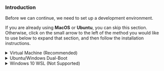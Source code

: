 ### Introduction
Before we can continue, we need to set up a development environment.

If you are already using **MacOS** or **Ubuntu**, you can skip this section. Otherwise, click on the small arrow to the left of the method you would like to use below to expand that section, and then follow the installation instructions.


<details markdown="block">
<summary class="dropDown-header">Virtual Machine (Recommended)
</summary>

Installing a virtual machine (VM) is the easiest and most reliable way to get started with web development. A VM is an entire computer emulation that runs inside your current OS. The main drawback of a VM is that it can be slow because you're essentially running two computers at the same time. We'll do a few things to improve its performance.

### Step 1: Download VirtualBox and Lubuntu

Installing a Virtual Machine (VM) is the easiest and most reliable way to get started creating an environment for web development. A VM is an entire computer emulation that runs inside your current Operating System (OS), like Windows. The main drawback of a VM is that it can be slow because you’re essentially running two computers at the same time. We’ll do a few things to improve its performance.

#### Step 1.1: Download VirtualBox

[Click here](https://www.virtualbox.org/wiki/Downloads "VirtualBox Downloads") and download VirtualBox for Windows hosts.

#### Step 1.2: Download Lubuntu

There are thousands of versions of Linux out there, but Ubuntu is undoubtedly one of the most popular and user friendly. When installing Linux on a VM, we recommend downloading [Lubuntu 16.04.3 LTS](http://cdimage.ubuntu.com/lubuntu/releases/16.04/release/lubuntu-16.04.3-desktop-amd64.iso "Lubuntu download link") Lubuntu uses the same base software as Ubuntu but has a desktop environment that requires fewer computer resources and is therefore ideal for virtual machines. It also looks like Windows!

### Step 2: Install VirtualBox and set it up for Lubuntu

#### Step 2.1: Install VirtualBox

Installing VirtualBox is very straightforward. It doesn’t require much technical knowledge and is the same process as installing any other program on your Windows computer. Double clicking the downloaded file will start the installation process. During the installation, you’ll be presented with various options. Leave them in their default state unless you are certain about their behavior. As the software installs, the progress bar might appear to be stuck; just wait for it to finish.

#### Step 2.2: Make way for Lubuntu

Now that you have VirtualBox installed, launch the program. Once open, you should see the start screen.

![The VirtualBox start screen](https://cdn.discordapp.com/attachments/594699048842297355/687463646523031552/00_VirtualBox_Start_Screen.png "A new start")

Click on the “New” button to create a virtual operating system. Give it a name of “Lubuntu”, leave the “Machine Folder” as is, set the “Type” to “Linux” and be sure “Version” is set to “Ubuntu (64-bit)”. Continue by pressing “Next”, and choose the following options in the next steps:

<img style="border-style:solid; border-width: thin;" src="https://cdn.discordapp.com/attachments/594699048842297355/687463655696367877/01_VirtualBox_OS.png" alt="The VirtualBox Create Virtual Machine window" title="Lubuntu should make the Version be Ubuntu (64-bit) automatically">

  1. Memory size: Use 2048 MB or more if possible. Ideally, this amount should be about half of your computer’s maximum memory. For example, if you have 8 GB of RAM, allocate 4096 MB (1024 MB to 1 GB) to your VM’s operating system. If you do not know how much RAM is available to you, please click [here](https://www.google.com/search?q=how+to+find+out+how+much+ram+you+have).</br>
  <img style="border-style:solid; border-width: thin;" src="https://cdn.discordapp.com/attachments/594699048842297355/687463663421882379/02_VirtualBox_Mem.png" alt="The VirtualBox RAM window" title="Please allow me to Google that for you">

  2. Hard disk: Click **“Create a virtual hard disk now”.**
  
  <img style="border-style:solid; border-width: thin;" src="https://cdn.discordapp.com/attachments/594699048842297355/687463681331691585/03_VirtualBox_HardDisk.png" alt="The VirtualBox Create Hard Disk window 1" title="This is the default selection">

  3. Hard disk file type: Choose the **VDI (VirtualBox disk image)** option.
  
  <img style="border-style:solid; border-width: thin;" src="https://cdn.discordapp.com/attachments/594699048842297355/687463702500475001/04_VirtualBox_HardDiskType.png" alt="The VirtualBox Create Virtual Hard Disk window 2" title="This is also the default selection">

  4. Storage on physical hard disk: **“Dynamically allocated”**.
  
  <img style="border-style:solid; border-width: thin;" src="https://cdn.discordapp.com/attachments/594699048842297355/687463713716174881/05_VirtualBox_DynamicHardDisk.png" alt="The VirtualBox Create Virtual Hard Disk window 3" title="Yet another default selection">
                
  5. File location and size: We recommend **at least 20 GB** for the virtual hard disk.
  
  <img style="border-style:solid; border-width: thin;" src="https://cdn.discordapp.com/attachments/594699048842297355/687463723534778398/06_VirtualBox_HardDiskSize.png" alt="The VirtualBox Create Virtual Hard Disk window 4" title="You could make it 21 GB if you want">

After completing the last step, click the **“Create”** button. Your new virtual OS should now appear in the menu. With **Lubuntu** selected, click on the **"Settings"** button on the navigation bar, highlighted in red below.

<img style="border-style:solid; border-width: thin;" src="https://cdn.discordapp.com/attachments/594699048842297355/687466148434149408/07_VirtualBox_SettingsButton.png" alt="The VirtualBox Home screen with Lubuntu" title="Or you can right-click Lubuntu and go to Settings">

 Click on the **“System”** tab and then the **“Processor”** tab. Increase the Processor(s) to 2. If this screen prevents you from increasing processors, you likely need to <a href="https://www.google.com/search?q=enable+virtualization+windows" target="_blank">enable virtualization in your computer’s BIOS/UEFI settings</a>, or you have a single core processor.
 
<img style="border-style:solid; border-width: thin;" src="https://cdn.discordapp.com/attachments/594699048842297355/687479763723354200/08_VirtualBox_Processor.png" alt="The Lubuntu System Settings Processor window" title="Weirdly enough, some people still have single core processors">

Next, go to the **“Storage”** tab and in the **“Storage Devices”** column, beside the “Controller: IDE” indicator, click the round, blue icon with the green plus.

<img style="border-style:solid; border-width: thin;" src="https://cdn.discordapp.com/attachments/594699048842297355/687480592199450744/09_VirtualBox_Storage.png" alt="The Lubuntu System Settings Storage window" title="Good-bye, CD-ROM Drive!">

This will open a window called **“Optical Disk Selector”** Click the **“Add”** button, which is another blue icon with a green plus. Please locate your Lubuntu ISO you downloaded earlier and select it. If you are not sure where to find it, start by looking in your Downloads folder. Once you have selected your ISO, hit the **“Choose”** button.

<img style="border-style:solid; border-width: thin;" src="https://cdn.discordapp.com/attachments/594699048842297355/687481963430412300/10_VirtualBox_OpticalDiskSelector.png" alt="The Lubuntu System Settings Optical Disk Selector window" title="Hello, Virtually Mounted ISO file!">

If you have more than one monitor, you can create additional monitors by increasing the **"Monitor Count"** attribute in the **"Display"** tab. Please be sure to increase the **"Video Memory"** slider until it is in the green. <u>**All other settings should remain default.**</u>

<img style="border-style:solid; border-width: thin;" src="https://cdn.discordapp.com/attachments/594699048842297355/687484394264592535/11_VirtualBox_Monitors.png" alt="The Lubuntu System Settings Display window" title="This feature works surprisingly well">

With all that complete, click **"OK"** to save the changes.

You can start the VM by double-clicking **"Lubuntu"** or by clicking the large green **"Start"** button on the navigation bar.
<img style="border-style:solid; border-width: thin;" src="https://cdn.discordapp.com/attachments/594699048842297355/687487045584683024/12_VirtualBox_StartItUp.png" alt="The VirtualBox start VM screen" title="Or you can right-click Lubuntu and hit Start">

When the VM starts up, you’ll be asked to choose your language and to either try or install Lubuntu. If you make no decision for 30 seconds, it will launch the "Try Lubuntu without installing" option. You can reset, or double-click **"Install Lubuntu 16.04.3 LTS"**

Choose your language again, hit next, and check both boxes on the **"Preparing to install Lubuntu"** page.

The default options on the Installation type page should be used **(“Erase disk and install Lubuntu”)**. It may sound dangerous, but the VM can only see the “Hard Drive” of the VM. This is the beauty of VMs: the ability to separate the physical space of your computer across many VMs. While installing, be sure to take note of the password and username you chose, we will need these later.

The rest of the installation is pretty straightforward, but if you have any questions, you can find Ubuntu’s official installation guide for Ubuntu [here](https://ubuntu.com/tutorials/tutorial-install-ubuntu-desktop#1-overview). Since Lubuntu is a flavor of Ubuntu, the installation is exactly the same across all flavors.

**Note:** If at any point you cannot see the **"Continue"** button on your screen, pressing **"Enter"** on your keyboard will bring you to the next screen. You can also drag the installer window to the left to see the button.

**Note:** If you have a Non-English-(US) keyboard, please utilize the **"Keyboard layout"** screen by clicking the **"Detect Keyboard Layout"** button and following the prompts.

### Step 3: Install and Enable Guest Additions

Your regular operating system (Windows in this case) is called the **Host**, and all other operating systems that run as VMs are called **Guests**. To make working in your Guest OS easier, you need to install Guest Additions. It adds useful functionality to the Guest OS, such as full-screen guest mode.

While your VM is running, do the following steps:

  1. Click "Devices" -> "Insert Guest additions CD image" in the menu bar
  2. Open a terminal by pushing `ctrl + alt+ t` on the keyboard, if a terminal does not open, click anywhere on the desktop of the VM and try again.
  3. The following commands will ask you to type the password you setup earlier. As you type your password, you'll notice there is no visual feedback as this is a security measure. When prompted for your password, just type it and then push Enter on your keyboard. Enter the following command into the terminal: `sudo apt-get update`. Once the command has finished, enter `sudo apt-get upgrade`. 
  4. Type the following command into the terminal: `sudo apt install gcc make perl`. You might be requested to enter in your password again. If an error is thrown, reboot the VM and try the steps in this list again.
  5. Run: `sudo /media/$USER/VBox*/VBoxLinux*.run` This might also require you to enter your password. If the terminal throws back an error, you can try again but replace $USER with your username you created in Lubuntu, but this should not be necessary.
  6. Run `reboot` in the terminal, and the VM should reboot. If this does not work, reboot the VM by clicking the "start" menu, and selecting "reboot."
  
  **NOTE**: 

* If upon trying to start the VM you only get a black screen, close and "power off" the VM, click "Settings -> Display" and make sure "Enable 3D Acceleration" is UNCHECKED, and Video memory is set to AT LEAST 128mb. 
* If you receive an error when trying to mount the Guest Additions CD image ("Unable to insert the virtual optical disk"), please reboot your host (Windows/OSX) operating system. Afterwards, ensure that there is no image file mounted in *both* Virtual Box as well as in the file system of the VM. 

### Step 4: Understand Your New VM

Here are some tips to help you get started in a virtual environment:

* All your work should happen in the VM. You will install everything you need for coding, including your text editor, Ruby, and Rails inside the VM. The Lubuntu installation inside of your VM also comes with a web browser pre-installed.

* To install software on your VM, you will follow the Ubuntu installation instructions from inside the Lubuntu VM.

* All of the development that you'll do related to TOP will be done in the VM.

* We recommend going full screen (Edit > Full-screen Mode) and forgetting about your host OS (Windows). For best performance, close all programs inside of your host OS when running your VM.

* If you added additional monitors in the "Display" tab of your VM settings, with the VM running, clicking "View" -> "Virtual Screen 2" -> "Enable". You can run fullscreen with multiple monitors, but it may ask for more "Video Memory", which you should have increased when adding more monitors. Upon exiting fullscreen, your secondary display may close. You can reopen it with these instructions.

</details>

<details markdown="block">
<summary class="dropDown-header">Ubuntu/Windows Dual-Boot
</summary>

**Read this entire section before starting**

Dual-booting provides two operating systems on your computer that you can switch between with a simple reboot. One OS will not modify the other unless you explicitly tell it to do so. Before you continue, be sure to back up any important data and to have a way to ask for help. If you get lost, scared, or stuck, we're here to help in the [Odin Tech Support chat room](https://discordapp.com/channels/505093832157691914/514204667245363200 "Please read the rules"). Come say "Hi"!

### Step 1: Download Ubuntu

First, you need to download the version of Ubuntu you want to install on your computer. Ubuntu comes in different versions ("flavors"), but we suggest the standard [Ubuntu](https://www.ubuntu.com/download/desktop). If you're using an older computer, we recommend [Lubuntu](https://lubuntu.net/). Be sure to download the 64-bit version of [Ubuntu](https://www.ubuntu.com/download/desktop/thank-you?version=18.04.1&architecture=amd64) or [Lubuntu](http://cdimage.ubuntu.com/lubuntu/releases/16.04/release/lubuntu-16.04.3-desktop-amd64.iso).

### Step 2: Create a Bootable Flash Drive

Next, follow [this guide](https://tutorials.ubuntu.com/tutorial/tutorial-create-a-usb-stick-on-windows#0) to create a bootable flash drive so that you can install Ubuntu on your hard drive. If you don't have a flash drive, you can also use a CD or DVD.

Note: You can use this method to try out [different flavors of Ubuntu](https://www.ubuntu.com/download/flavours) if you'd like. These images allow you to try out different flavors without committing to an installation. Be aware that running the OS from a flash drive will cause the OS to be slow and can decrease the life of your flash drive.

### Step 3: Install Ubuntu

#### Step 3.1: Boot from the Flash Drive

First, you need to boot Ubuntu on your flash drive. The exact steps may vary, but in general, you will need to do the following:

* Insert the flash drive into the computer.
* Reboot the computer.
* Select the flash drive as the bootable device instead of the hard drive.

For example, on a Dell computer, you would need to plug in the flash drive, reboot the computer, and press the F12 key while the computer is first booting up to bring up the boot menu. From there, you can select to boot from the flash drive. Your computer may not be exactly the same, but Google can help you figure it out.

#### Step 3.1: Install Ubuntu

If you would like to test out the version of Ubuntu on the flash drive, click 'Try me'. When you have found a flavor of Ubuntu you like, click 'Install' and continue to the next step.

Installing Ubuntu is where the real changes start happening on your computer. The default settings are mostly perfect, but be sure to **"Install Ubuntu alongside Windows"** and change the allocated disk space allowed for Ubuntu to 30 GB (or more if you can).

For step-by-step instructions, please follow this [installation guide](https://tutorials.ubuntu.com/tutorial/tutorial-install-ubuntu-desktop#0) from the creators of Ubuntu.

</details>

<details markdown="block">
<summary class="dropDown-header">Windows 10 WSL (Not Supported)
</summary>
  
**Please note**: *Windows Subsystem for Linux is **not recommended** for those unfamiliar with Linux and advanced Windows features. Specifically, those unfamiliar with with the Command Line. Please consider installing Linux in a virtual machine or dual-boot*.

Microsoft has recently made a shift towards embracing open source and providing more developer support. One of the biggest features they added with Windows 10 was the Windows Subsystem for Linux (WSL), which is a Linux command line within Windows. With the exception of a few minor adjustments, once you have WSL up and running, you can essentially follow the Ubuntu instructions.

Having said that, setting up a development environment is not beginner friendly.  If you have run Linux environments in the past you will likely be able to get up and running, but if this is all new to you it is probably more trouble than it's worth.

If you do choose to move forward with WSL, we recommend using VSCode as your text editor (we will get into text editors later), running with the "Remote - WSL" extension. This allows you to open your WSL files directly in the editor. The Linux subsystem is completely separate from your Windows subsystem and you will have to manually link them together otherwise.

The Odin Project has great support for Linux/MacOS if you get stuck, so please give it a shot! If you feel you can contribute and support Windows at The Odin Project, please create a PR with Windows installation directions, and fixes for wherever the Windows commands might differ from Linux.

If you'd like to move forward with WSL, despite the warning above, please see below for installation instructions.

  <details markdown="block">
  <summary class="dropDown-header">Windows Subsystem for Linux Directions
  </summary>

### Step 1: Install WSL

Microsoft has made installing WSL super simple.

* Open your Start menu and search for "Microsoft Store". Open the Store.
* Enter "Ubuntu" in the search field of the Store. 
* Click on the orange "Ubuntu 18.04" button and then click "Get".

This will install WSL on your computer. The process will take about 10 minutes to complete, depending on your internet connection.

Note: If you run into an error, follow the directions [here](https://aka.ms/wslinstall) to enable and install WSL.

### Step 2: Start WSL

WSL is nothing more than a Linux terminal inside Windows. To start the program, simply open your Start menu and search for "Ubuntu 18.04". The first time you run the program, you may get a message that says, "Installing. This may take a few minutes..." When it finishes, you will be asked to create a new username and password that will be used to log into WSL.

*You can skip all of the following steps if you will be using VSCode with the "Remote - WSL" extension*

### Step 3: Set Up Symbolic Link

When Ubuntu was set up, your Windows file system (C:\ drive) was mapped to the `/mnt` directory in Ubuntu. To make your life much easier, we are going to set up a shortcut between your C:\ drive and your "Home" folder inside WSL.

#### Step 3.1: Create a Projects Directory

You can choose to put your project files anywhere you want, but to make your life easier, we recommend adding a Projects folder inside your Documents folder.

From inside the Ubuntu terminal, type:

~~~bash
mkdir /mnt/c/Users/<Your Windows Username>/Documents/Projects
~~~

Be sure to replace `<Your Windows Username>` with your Windows username in the above code.

#### Step 3.2: Create the Symbolic Link

Next, we're going to establish a link to connect this new Projects folder to your WSL "Home" directory. This is important for many behind-the-scenes processes.

Inside the Ubuntu terminal, type:

~~~bash
ln -s /mnt/c/Users/<your windows user name>/Documents/Projects ~/Projects
~~~

### Important Notes

* Any projects created from the WSL terminal need to be placed inside the Projects directory.

* Open all of your projects through the terminal. 

* The WSL program files are well hidden, but it's super important that you do not edit these files from Windows. Altering these files will cause serious problems with your Ubuntu installation and possibly with your Windows installation.
  </details>

</details>
